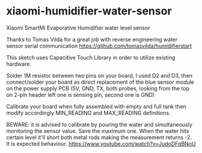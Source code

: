 # xiaomi-humidifier-water-sensor
Xiaomi SmartMi Evaporative Humidifier water level sensor 

Thanks to Tomas Vilda for a great job with reverse engineering water sensor serial communication
https://github.com/tomasvilda/humidifierstart

This sketch uses Capacitive Touch Library in order to utilize existing hardware.

Solder 1M resistor between two pins on your board, I used D2 and D3, then connect/solder your board as direct replacement of the blue sensor module on the power supply PCB (5V, GND, TX, both probes, looking from the top on 2-pin header left one is sensing pin, second one is GND)

Calibrate your board when fully assembled with empty and full tank then modify accordingly MIN_READING and MAX_READING definitions.

BEWARE: it is advised to calibrate by pouring the water and simultaneously monitoring the sensor value. Save the maximum one. 
When the water hits certain level it'll short both metal rods making the measurement returns -2. It is expected behaviour.
https://www.youtube.com/watch?v=JudoDFqBNoU
